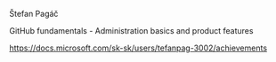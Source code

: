 Štefan Pagáč

GitHub fundamentals - Administration basics and product features

https://docs.microsoft.com/sk-sk/users/tefanpag-3002/achievements
